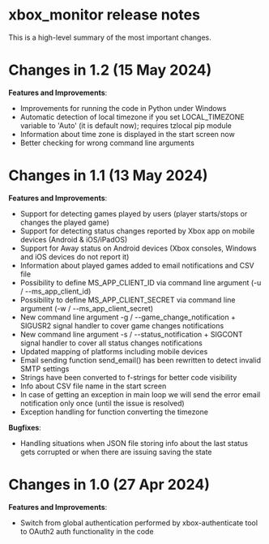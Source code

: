 # xbox_monitor release notes

This is a high-level summary of the most important changes. 

# Changes in 1.2 (15 May 2024)

**Features and Improvements**:

- Improvements for running the code in Python under Windows
- Automatic detection of local timezone if you set LOCAL_TIMEZONE variable to 'Auto' (it is default now); requires tzlocal pip module
- Information about time zone is displayed in the start screen now
- Better checking for wrong command line arguments

# Changes in 1.1 (13 May 2024)

**Features and Improvements**:

- Support for detecting games played by users (player starts/stops or changes the played game)
- Support for detecting status changes reported by Xbox app on mobile devices (Android & iOS/iPadOS)
- Support for Away status on Android devices (Xbox consoles, Windows and iOS devices do not report it)
- Information about played games added to email notifications and CSV file 
- Possibility to define MS_APP_CLIENT_ID via command line argument (-u / --ms_app_client_id)
- Possibility to define MS_APP_CLIENT_SECRET via command line argument (-w / --ms_app_client_secret)
- New command line argument -g / --game_change_notification + SIGUSR2 signal handler to cover game changes notifications
- New command line argument -s / --status_notification + SIGCONT signal handler to cover all status changes notifications
- Updated mapping of platforms including mobile devices
- Email sending function send_email() has been rewritten to detect invalid SMTP settings
- Strings have been converted to f-strings for better code visibility
- Info about CSV file name in the start screen
- In case of getting an exception in main loop we will send the error email notification only once (until the issue is resolved)
- Exception handling for function converting the timezone

**Bugfixes**:

- Handling situations when JSON file storing info about the last status gets corrupted or when there are issuing saving the state

# Changes in 1.0 (27 Apr 2024)

**Features and Improvements**:

- Switch from global authentication performed by xbox-authenticate tool to OAuth2 auth functionality in the code
